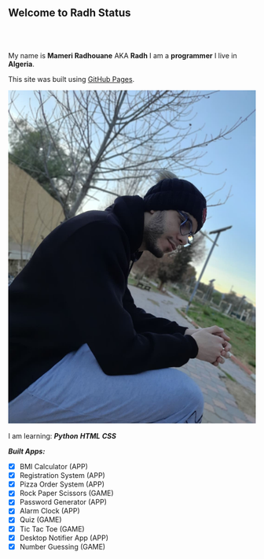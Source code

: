 ## Welcome to Radh Status
<br>
<br>

My name is **Mameri Radhouane** AKA **Radh** I am a **programmer** I live in **Algeria**.


This site was built using [GitHub Pages](https://pages.github.com/).

![This is an image](https://github.com/someone20dz/someone20dz.github.io/blob/main/images/142403261_247106886853029_1187238193825160094_n.jpg?raw=true)

I am learning: _**Python**_  _**HTML**_  _**CSS**_

_**Built Apps:**_

- [x] BMI Calculator (APP)
- [x] Registration System (APP)
- [x] Pizza Order System (APP)
- [x] Rock Paper Scissors (GAME)
- [x] Password Generator (APP)
- [x] Alarm Clock (APP)
- [x] Quiz (GAME)
- [x] Tic Tac Toe (GAME)
- [x] Desktop Notifier App (APP)
- [x] Number Guessing (GAME)
